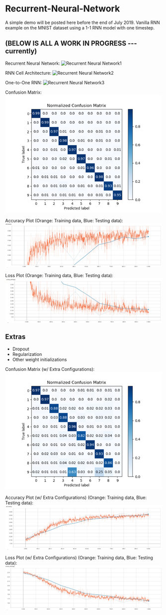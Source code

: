 # Recurrent-Neural-Network
A simple demo will be posted here before the end of July 2019.
Vanilla RNN example on the MNIST dataset using a 1-1 RNN model with one timestep.

## (BELOW IS ALL A WORK IN PROGRESS --- currently)
Recurrent Neural Network:
![Recurrent Neural Network1][RNN1]

[RNN1]: https://github.com/TensorFlow-ML-Architectures/Recurrent-Neural-Network/raw/master/architecture-rnn.png "Recurrent Neural Network"

RNN Cell Architecture:
![Recurrent Neural Network2][RNN2]

[RNN2]: https://github.com/TensorFlow-ML-Architectures/Recurrent-Neural-Network/raw/master/description-block-rnn.png "RNN Cell Architecture"

One-to-One RNN:
![Recurrent Neural Network3][RNN3]

[RNN3]: https://github.com/TensorFlow-ML-Architectures/Recurrent-Neural-Network/raw/master/rnn-one-to-one.png "One-to-One RNN"

Confusion Matrix:
![Confusion Matrix][CM]

[CM]: https://raw.githubusercontent.com/ECE-Engineer/TensorFlow-Multilayer-Perceptron/master/plot.png "Confusion Matrix"

Accuracy Plot (Orange: Training data, Blue: Testing data):
![Accuracy Plot][AP]

[AP]: https://raw.githubusercontent.com/ECE-Engineer/TensorFlow-Multilayer-Perceptron/master/acc.jpg "Accuracy Plot"

Loss Plot (Orange: Training data, Blue: Testing data):
![Loss Plot][LP]

[LP]: https://raw.githubusercontent.com/ECE-Engineer/TensorFlow-Multilayer-Perceptron/master/loss.jpg "Loss Plot"

## Extras
* Dropout
* Regularization
* Other weight initializations

Confusion Matrix (w/ Extra Configurations):
![Confusion Matrix][CM1]

[CM1]: https://raw.githubusercontent.com/ECE-Engineer/TensorFlow-Multilayer-Perceptron/master/plot1.png "Confusion Matrix"

Accuracy Plot (w/ Extra Configurations) (Orange: Training data, Blue: Testing data):
![Accuracy Plot][AP1]

[AP1]: https://raw.githubusercontent.com/ECE-Engineer/TensorFlow-Multilayer-Perceptron/master/acc1.jpg "Accuracy Plot"

Loss Plot (w/ Extra Configurations) (Orange: Training data, Blue: Testing data):
![Loss Plot][LP1]

[LP1]: https://raw.githubusercontent.com/ECE-Engineer/TensorFlow-Multilayer-Perceptron/master/loss1.jpg "Loss Plot"
